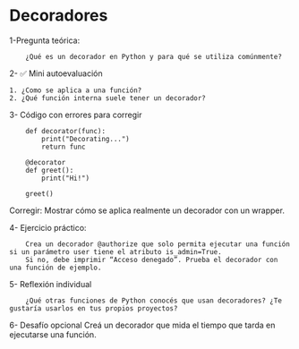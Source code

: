 # Decoradores 
1-Pregunta teórica:

        ¿Qué es un decorador en Python y para qué se utiliza comúnmente? 

2- ✅ Mini autoevaluación 
    
    1. ¿Como se aplica a una función? 
    2. ¿Qué función interna suele tener un decorador? 

3- Código con errores para corregir
        

        def decorator(func): 
            print("Decorating...") 
            return func 

        @decorator 
        def greet(): 
            print("Hi!") 
        
        greet() 


Corregir: Mostrar cómo se aplica realmente un decorador con un wrapper. 


4- Ejercicio práctico: 

        Crea un decorador @authorize que solo permita ejecutar una función si un parámetro user tiene el atributo is_admin=True.
        Si no, debe imprimir “Acceso denegado”. Prueba el decorador con una función de ejemplo. 

5- Reflexión individual 

        ¿Qué otras funciones de Python conocés que usan decoradores? ¿Te gustaría usarlos en tus propios proyectos? 

6-  Desafío opcional 
Creá un decorador que mida el tiempo que tarda en ejecutarse una función.